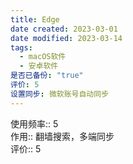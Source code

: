 ```yaml
---
title: Edge
date created: 2023-03-01
date modified: 2023-03-14
tags:
  - macOS软件
  - 安卓软件
是否已备份: "true"
评价: 5
设置同步: 微软账号自动同步
---
```


使用频率:: 5  
作用:: 翻墙搜索，多端同步  
评价:: 5
